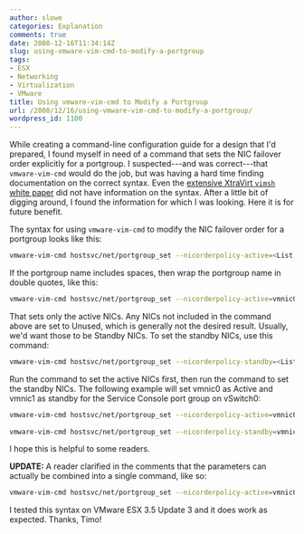 ```yaml
---
author: slowe
categories: Explanation
comments: true
date: 2008-12-16T11:34:14Z
slug: using-vmware-vim-cmd-to-modify-a-portgroup
tags:
- ESX
- Networking
- Virtualization
- VMware
title: Using vmware-vim-cmd to Modify a Portgroup
url: /2008/12/16/using-vmware-vim-cmd-to-modify-a-portgroup/
wordpress_id: 1100
---
```


While creating a command-line configuration guide for a design that I'd prepared, I found myself in need of a command that sets the NIC failover order explicitly for a portgroup. I suspected---and was correct---that `vmware-vim-cmd` would do the job, but was having a hard time finding documentation on the correct syntax. Even the [extensive XtraVirt `vimsh` white paper](http://knowledge.xtravirt.com/white-papers/scripting.html) did not have information on the syntax. After a little bit of digging around, I found the information for which I was looking. Here it is for future benefit.

The syntax for using `vmware-vim-cmd` to modify the NIC failover order for a portgroup looks like this:

```bash
vmware-vim-cmd hostsvc/net/portgroup_set --nicorderpolicy-active=<List of NICs> <vSwitch#> <Portgroup>
```

If the portgroup name includes spaces, then wrap the portgroup name in double quotes, like this:

```bash
vmware-vim-cmd hostsvc/net/portgroup_set --nicorderpolicy-active=vmnic0 vSwitch0 "Service Console"
```

That sets only the active NICs. Any NICs not included in the command above are set to Unused, which is generally not the desired result. Usually, we'd want those to be Standby NICs. To set the standby NICs, use this command:

```bash
vmware-vim-cmd hostsvc/net/portgroup_set --nicorderpolicy-standby=<List of VMNICs> <vSwitch#> <Portgroup>
```

Run the command to set the active NICs first, then run the command to set the standby NICs. The following example will set vmnic0 as Active and vmnic1 as standby for the Service Console port group on vSwitch0:

```bash
vmware-vim-cmd hostsvc/net/portgroup_set --nicorderpolicy-active=vmnic0 vSwitch0 "Service Console"  
	
vmware-vim-cmd hostsvc/net/portgroup_set --nicorderpolicy-standby=vmnic1 vSwitch0 "Service Console"
```

I hope this is helpful to some readers.

**UPDATE:** A reader clarified in the comments that the parameters can actually be combined into a single command, like so:

```bash
vmware-vim-cmd hostsvc/net/portgroup_set --nicorderpolicy-active=vmnic0 --nicorderpolicy-standby=vmnic1 vSwitch0 "Service Console"
```

I tested this syntax on VMware ESX 3.5 Update 3 and it does work as expected. Thanks, Timo!
